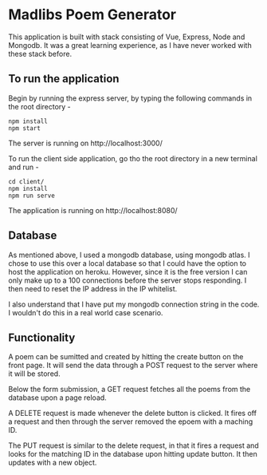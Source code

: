# Madlibs Poem Generator

This application is built with stack consisting of Vue, Express, Node and Mongodb. 
It was a great learning experience, as I have never worked with these stack before. 

## To run the application

Begin by running the express server, by typing the following commands in the root directory -  
```
npm install
npm start
```
The server is running on http://localhost:3000/ 

To run the client side application, go tho the root directory in a new terminal and run - 
```
cd client/
npm install
npm run serve
```

The application is running on http://localhost:8080/ 

## Database

As mentioned above, I used a mongodb database, using mongodb atlas. I chose to use this over a local
database so that I could have the option to host the application on heroku. However, since it is 
the free version I can only make up to a 100 connections before the server stops responding. I then need
to reset the IP address in the IP whitelist.

I also understand that I have put my mongodb connection string in the code. I wouldn't do this in a real world case
scenario. 

## Functionality

A poem can be sumitted and created by hitting the create button on the front page. It will send the data through a POST request
to the server where it will be stored. 

Below the form submission, a GET request fetches all the poems from the database upon a page reload. 

A DELETE request is made whenever the delete button is clicked. It fires off a request and then through the server removed the epoem 
with a maching ID. 

The PUT request is similar to the delete request, in that it fires a request and looks for the matching ID in the database upon hitting
update button. It then updates with a new object.
